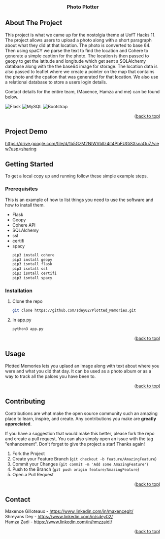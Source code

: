 <!-- Improved compatibility of back to top link: See: https://github.com/othneildrew/Best-README-Template/pull/73 -->
<a name="readme-top"></a>


<!-- PROJECT SHIELDS -->
<!--
*** I'm using markdown "reference style" links for readability.
*** Reference links are enclosed in brackets [ ] instead of parentheses ( ).
*** See the bottom of this document for the declaration of the reference variables
*** for contributors-url, forks-url, etc. This is an optional, concise syntax you may use.
*** https://www.markdownguide.org/basic-syntax/#reference-style-links
-->


<!-- PROJECT LOGO -->
<!-- <br />
<div align="center">
  <a href="https://github.com/github_username/repo_name">
    <img src="images/logo.png" alt="Logo" width="80" height="80">
  </a>
-->
<h3 align="center">Photo Plotter</h3>

<!-- ABOUT THE PROJECT -->
## About The Project

This project is what we came up for the nostolgia theme at UofT Hacks 11. The project allows users to upload a photo along with a short paragraph about what they did at that location. The photo is converted to base 64. Then using spaCY we parse the text to find the location and Cohere to generate a simple caption for the photo. The location is then passed to geopy to get the latitude and longitude which get sent a SQLAlchemy database along with the the base64 image for storage. The location data is also passed to leaflet where we create a pointer on the map that contains the photo and the cpation that was generated for that location. We also use a relational database to store a users login details.  

Contact details for the entire team, (Maxence, Hamza and me) can be found below.

![Flask](https://img.shields.io/badge/flask-%23000.svg?style=for-the-badge&logo=flask&logoColor=white)
![MySQL](https://img.shields.io/badge/mysql-%2300f.svg?style=for-the-badge&logo=mysql&logoColor=white)
![Bootstrap](https://img.shields.io/badge/bootstrap-%238511FA.svg?style=for-the-badge&logo=bootstrap&logoColor=white)
<p align="right">(<a href="#readme-top">back to top</a>)</p>


## Project Demo
https://drive.google.com/file/d/1b5GzM2NIWVbllz4it4PbFUGiSXsnaOuZ/view?usp=sharing

<!-- GETTING STARTED -->
## Getting Started
To get a local copy up and running follow these simple example steps.

### Prerequisites

This is an example of how to list things you need to use the software and how to install them.
* Flask
* Geopy
* Cohere API
* SQLAlchemy
* ssl
* certifi
* spacy
  ```sh
  pip3 install cohere
  pip3 install geopy
  pip3 isntall flask
  pip3 isntall ssl
  pip3 isntall certifi
  pip3 isntall spacy
  ```

### Installation

1. Clone the repo
   ```sh
   git clone https://github.com/sdey02/Plotted_Memories.git
   ```

2. In app.py
   ```sh
   python3 app.py
   ```
   
<p align="right">(<a href="#readme-top">back to top</a>)</p>


<!-- USAGE EXAMPLES -->
## Usage

Plotted Memories lets you uplaod an image along with text about where you were and what you did that day. It can be used as a photo album or as a way to track all the palces you have been to.

<p align="right">(<a href="#readme-top">back to top</a>)</p>

<!-- CONTRIBUTING -->
## Contributing

Contributions are what make the open source community such an amazing place to learn, inspire, and create. Any contributions you make are **greatly appreciated**.

If you have a suggestion that would make this better, please fork the repo and create a pull request. You can also simply open an issue with the tag "enhancement".
Don't forget to give the project a star! Thanks again!

1. Fork the Project
2. Create your Feature Branch (`git checkout -b feature/AmazingFeature`)
3. Commit your Changes (`git commit -m 'Add some AmazingFeature'`)
4. Push to the Branch (`git push origin feature/AmazingFeature`)
5. Open a Pull Request

<p align="right">(<a href="#readme-top">back to top</a>)</p>

<!-- CONTACT -->
## Contact

Maxence Gilloteaux - https://www.linkedin.com/in/maxenceglt/
<br>
Shreyans Dey - https://www.linkedin.com/in/sdey02/
<br>
Hamza Zadi - https://www.linkedin.com/in/hmzzaidi/

<p align="right">(<a href="#readme-top">back to top</a>)</p>

